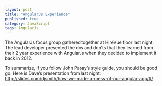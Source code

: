 ```yaml
---
layout: post
title: "AngularJs Experience"
published: true
category: JavaScript
tags: AngularJs
---
```

The AngularJs focus group gathered together at HireVue floor last night.  The lead developer presented the dos and don’ts that they learned from their 2 year experience with AngularJs when they decided to implement it back in 2012.
 
To summarize, if you follow John Papay’s style guide, you should be good go.  Here is Dave’s presentation from last night:
http://slides.com/djsmith/how-we-made-a-mess-of-our-angular-app/#/
